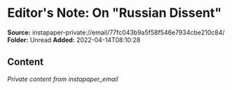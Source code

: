 # Editor's Note: On "Russian Dissent"

**Source:** instapaper-private://email/77fc043b9a5f58f546e7934cbe210c84/
**Folder:** Unread
**Added:** 2022-04-14T08:10:28




## Content
*Private content from instapaper_email*

